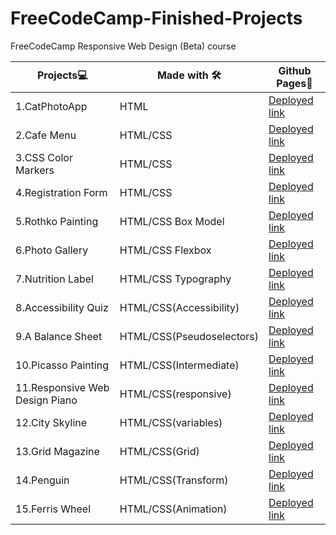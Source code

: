 # FreeCodeCamp-Finished-Projects
FreeCodeCamp Responsive Web Design (Beta) course

|**Projects💻**|**Made with 🛠**|**Github Pages:link:**|
|----------------------------|----------------------|----------------------------|
|1.CatPhotoApp|HTML|[Deployed link](https://kanyshaiosmonova.github.io/FreeCodeCamp-Finished-Projects/Responsive-Web-Design-Beta-Course/CatPhotoApp/index.html)|
|2.Cafe Menu|HTML/CSS|[Deployed link](https://kanyshaiosmonova.github.io/FreeCodeCamp-Finished-Projects/Responsive-Web-Design-Beta-Course/Cafe-Menu/index.html)|
|3.CSS Color Markers |HTML/CSS|[Deployed link](https://kanyshaiosmonova.github.io/FreeCodeCamp-Finished-Projects/Responsive-Web-Design-Beta-Course/CSS-Color-Markers/index.html)|
|4.Registration Form |HTML/CSS|[Deployed link](https://kanyshaiosmonova.github.io/FreeCodeCamp-Finished-Projects/Responsive-Web-Design-Beta-Course/Registration-Form/index.html)|
|5.Rothko Painting |HTML/CSS Box Model|[Deployed link](https://kanyshaiosmonova.github.io/FreeCodeCamp-Finished-Projects/Responsive-Web-Design-Beta-Course/Rothko-Painting/index.html)|
|6.Photo Gallery |HTML/CSS Flexbox|[Deployed link](https://kanyshaiosmonova.github.io/FreeCodeCamp-Finished-Projects/Responsive-Web-Design-Beta-Course/Photo-Gallery/index.html)|
|7.Nutrition Label |HTML/CSS Typography|[Deployed link](https://kanyshaiosmonova.github.io/FreeCodeCamp-Finished-Projects/Responsive-Web-Design-Beta-Course/Nutrition-Label/index.html)|
|8.Accessibility Quiz |HTML/CSS(Accessibility)|[Deployed link](https://kanyshaiosmonova.github.io/FreeCodeCamp-Finished-Projects/Responsive-Web-Design-Beta-Course/Accessibility-Quiz/index.html)|
|9.A Balance Sheet |HTML/CSS(Pseudoselectors)|[Deployed link](https://kanyshaiosmonova.github.io/FreeCodeCamp-Finished-Projects/Responsive-Web-Design-Beta-Course/-Sheet/index.html)|
|10.Picasso Painting |HTML/CSS(Intermediate)|[Deployed link](https://kanyshaiosmonova.github.io/FreeCodeCamp-Finished-Projects/Responsive-Web-Design-Beta-Course/Picasso-Painting/index.html)|
|11.Responsive Web Design Piano |HTML/CSS(responsive)|[Deployed link](https://kanyshaiosmonova.github.io/FreeCodeCamp-Finished-Projects/Responsive-Web-Design-Beta-Course/Responsive-Web-Design-Piano/index.html)|
|12.City Skyline |HTML/CSS(variables)|[Deployed link](https://kanyshaiosmonova.github.io/FreeCodeCamp-Finished-Projects/Responsive-Web-Design-Beta-Course/City-Skyline/index.html)|
|13.Grid Magazine|HTML/CSS(Grid)|[Deployed link](https://kanyshaiosmonova.github.io/FreeCodeCamp-Finished-Projects/Responsive-Web-Design-Beta-Course/Grid-Magazine/index.html)|
|14.Penguin |HTML/CSS(Transform)|[Deployed link](https://kanyshaiosmonova.github.io/FreeCodeCamp-Finished-Projects/Responsive-Web-Design-Beta-Course/Penguin/index.html)|
|15.Ferris Wheel |HTML/CSS(Animation)|[Deployed link](https://kanyshaiosmonova.github.io/FreeCodeCamp-Finished-Projects/Responsive-Web-Design-Beta-Course/Ferris-Wheel/index.html)
<!--
# Certification Projects
FreeCodeCamp Responsive Web Design (Beta) course
|**Project's Name💻**|**:link:**|**:link:**|
|-----------------------------|----------------------------|------------------------|
|1.Survey Form|[Github Pages]()|[Codepen Link]()|
|2.Tribute Page|[Github Pages]()|[Codepen Link]()|
|3.Technical Documentation Page|[Github Pages]()|[Codepen Link]()|
|4.Product Landing Page|[Github Pages]()|[Codepen Link]()|
|5.Personal Portfolio Web Page|[Github Pages]()|[Codepen Link]()|

## Front End Development Libraries Projects  
|**Project's Name💻**|**:link:**|**:link:**|
|-----------------------------|----------------------------|------------------------|
|1.Build a Random Quote Machine |[Github Pages]()|[Codepen Link]()|
|2.Build a Markdown Previewer|[Github Pages]()|[Codepen Link]()|
|3.Build a Drum Machine |[Github Pages]()|[Codepen Link]()|
|4.Build a Javascript Calculator |[Github Pages]()|[Codepen Link]()|
|5.Build a 25 + 5 Clock|[Github Pages]()|[Codepen Link]()|
-->
